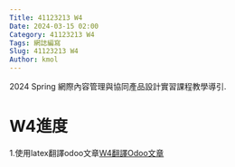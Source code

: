 ```yaml
---
Title: 41123213 W4
Date: 2024-03-15 02:00
Category: 41123213 W4
Tags: 網誌編寫
Slug: 41123213 W4
Author: kmol
---
```


2024 Spring 網際內容管理與協同產品設計實習課程教學導引.

<!-- PELICAN_END_SUMMARY -->

# W4進度

1.使用latex翻譯odoo文章[W4翻譯Odoo文章](https://github.com/Njniaaaa/cd2024/files/14942750/Ch5.pdf)<br>